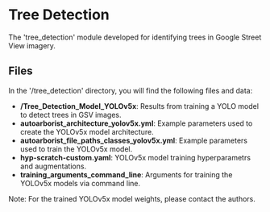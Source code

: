 # Tree Detection

The 'tree_detection' module developed for identifying trees in Google Street View imagery.

## Files

In the '/tree_detection' directory, you will find the following files and data:

- **/Tree_Detection_Model_YOLOv5x**: Results from training a YOLO model to detect trees in GSV images.
- **autoarborist_architecture_yolov5x.yml**: Example parameters used to create the YOLOv5x model architecture.
- **autoarborist_file_paths_classes_yolov5x.yml**: Example parameters used to train the YOLOv5x model.
- **hyp-scratch-custom.yaml**: YOLOv5x model training hyperparametrs and augmentations.
- **training_arguments_command_line**: Arguments for training the YOLOv5x models via command line.

Note: For the trained YOLOv5x model weights, please contact the authors.
